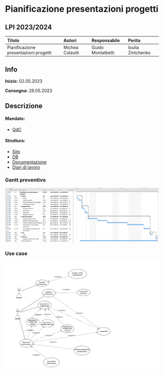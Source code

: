 # Pianificazione presentazioni progetti
## LPI 2023/2024
|Titolo             |Autori             |Responsabile               |Perita               |
|:------------------|:------------------|:--------------------------|:--------------------------|
| Pianificazione presentazioni progetti   |Michea Colautti |Guido Montalbetti|Ioulia Zintchenko|

## Info
**Inizio:** 02.05.2023

**Consegna:** 26.05.2023

## Descrizione

#### Mandato:
- [QdC](<1_QdC/xxx.pdf>)

#### Struttura:
- [Sito](<5_Sito o applicativo>)
- [DB](6_Database)
- [Documentazione](<3_Documentazione (word e pdf)>)
- [Diari di lavoro](4_Diari)

### Gantt preventivo 
![Gantt preventivo](<7_Allegati/1_Gantt Preventivo/Gantt preventivo - SAMT 2022-2023 - Pianificazione Presentazioni Progetti.png>)

### Use case
![Use case](<7_Allegati/3_Progettazione/4_Use Case/Use case - SAMT 2022-2023 - Pianificazione presentazioni progetti.png>)



